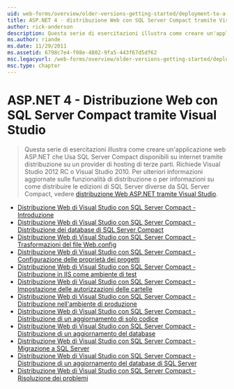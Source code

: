 ```yaml
---
uid: web-forms/overview/older-versions-getting-started/deployment-to-a-hosting-provider/index
title: ASP.NET 4 - distribuzione Web con SQL Server Compact tramite Visual Studio | Microsoft Docs
author: rick-anderson
description: Questa serie di esercitazioni illustra come creare un'applicazione web ASP.NET che Usa SQL Server Compact disponibili su internet tramite distribuzione su un h di terze parti...
ms.author: riande
ms.date: 11/29/2011
ms.assetid: 6798c7e4-f08e-4802-9fa5-443f67d5df62
msc.legacyurl: /web-forms/overview/older-versions-getting-started/deployment-to-a-hosting-provider
msc.type: chapter
---
```

<a name="aspnet-4---web-deployment-with-sql-server-compact-using-visual-studio"></a>ASP.NET 4 - Distribuzione Web con SQL Server Compact tramite Visual Studio
====================
> Questa serie di esercitazioni illustra come creare un'applicazione web ASP.NET che Usa SQL Server Compact disponibili su internet tramite distribuzione su un provider di hosting di terze parti. Richiede Visual Studio 2012 RC o Visual Studio 2010. Per ulteriori informazioni aggiornate sulle funzionalità di distribuzione o per informazioni su come distribuire le edizioni di SQL Server diverse da SQL Server Compact, vedere [distribuzione Web ASP.NET tramite Visual Studio](../../deployment/visual-studio-web-deployment/introduction.md).


- [Distribuzione Web di Visual Studio con SQL Server Compact - Introduzione](deployment-to-a-hosting-provider-introduction-1-of-12.md)
- [Distribuzione Web di Visual Studio con SQL Server Compact - Distribuzione dei database di SQL Server Compact](deployment-to-a-hosting-provider-deploying-sql-server-compact-databases-2-of-12.md)
- [Distribuzione Web di Visual Studio con SQL Server Compact - Trasformazioni del file Web.config](deployment-to-a-hosting-provider-web-config-file-transformations-3-of-12.md)
- [Distribuzione Web di Visual Studio con SQL Server Compact - Configurazione delle proprietà dei progetti](deployment-to-a-hosting-provider-configuring-project-properties-4-of-12.md)
- [Distribuzione Web di Visual Studio con SQL Server Compact - Distribuzione in IIS come ambiente di test](deployment-to-a-hosting-provider-deploying-to-iis-as-a-test-environment-5-of-12.md)
- [Distribuzione Web di Visual Studio con SQL Server Compact - Impostazione delle autorizzazioni delle cartelle](deployment-to-a-hosting-provider-setting-folder-permissions-6-of-12.md)
- [Distribuzione Web di Visual Studio con SQL Server Compact - Distribuzione nell'ambiente di produzione](deployment-to-a-hosting-provider-deploying-to-the-production-environment-7-of-12.md)
- [Distribuzione Web di Visual Studio con SQL Server Compact - Distribuzione di un aggiornamento di solo codice](deployment-to-a-hosting-provider-deploying-a-code-only-update-8-of-12.md)
- [Distribuzione Web di Visual Studio con SQL Server Compact - Distribuzione di un aggiornamento del database](deployment-to-a-hosting-provider-deploying-a-database-update-9-of-12.md)
- [Distribuzione Web di Visual Studio con SQL Server Compact - Migrazione a SQL Server](deployment-to-a-hosting-provider-migrating-to-sql-server-10-of-12.md)
- [Distribuzione Web di Visual Studio con SQL Server Compact - Distribuzione di un aggiornamento del database di SQL Server](deployment-to-a-hosting-provider-deploying-a-sql-server-database-update-11-of-12.md)
- [Distribuzione Web di Visual Studio con SQL Server Compact - Risoluzione dei problemi](deployment-to-a-hosting-provider-creating-and-installing-deployment-packages-12-of-12.md)
